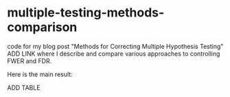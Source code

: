 # multiple-testing-methods-comparison
code for my blog post "Methods for Correcting Multiple Hypothesis Testing" ADD LINK where I describe and compare various approaches to controlling FWER and FDR.

Here is the main result:

ADD TABLE
